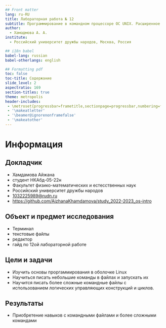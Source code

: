 ```yaml
---
## Front matter
lang: ru-RU
title: Лабораторная работа № 12
subtitle: Программирование в командном процессоре ОС UNIX. Расширенное программирование
author:
  - Хамадмова А. А.
institute:
  - Российский университет дружбы народов, Москва, Россия

## i18n babel
babel-lang: russian
babel-otherlangs: english

## Formatting pdf
toc: false
toc-title: Содержание
slide_level: 2
aspectratio: 169
section-titles: true
theme: metropolis
header-includes:
 - \metroset{progressbar=frametitle,sectionpage=progressbar,numbering=fraction}
 - '\makeatletter'
 - '\beamer@ignorenonframefalse'
 - '\makeatother'
---
```


# Информация

## Докладчик

  * Хамдамова Айжана
  * студент НКАбд-05-22н
  * Факультет физико-математических и естесственных наук
  * Российский университет дружбы народов
  * [1032225989@rudn.ru](mailto:1032225989@pfur.ru)
  * <https://github.com/AizhanaKhamdamova/study_2022-2023_os-intro>
  


## Объект и предмет исследования

- Терминал 
- текстовые файлы
- редактор 
- гайд по 12ой лабораторной работе 

## Цели и задачи

- Изучить основы проргаммирования в оболочке Linux
- Научиться писать небольшие команды в файлах и запускать их
- Научится писать более сложные командные файлы с использованием логических управляющих конструкций и циклов.

## Результаты

- Приобретение навыков с командными файлами и более сложными командами



